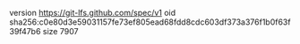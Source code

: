 version https://git-lfs.github.com/spec/v1
oid sha256:c0e80d3e59031157fe73ef805ead68fdd8cdc603df373a376f1b0f63f39f47b6
size 7907
